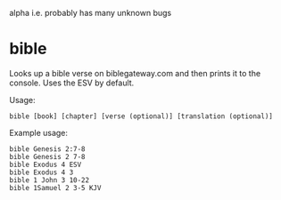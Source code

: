alpha i.e. probably has many unknown bugs

# bible
Looks up a bible verse on biblegateway.com and then
prints it to the console. Uses the ESV by default.

Usage:

```
bible [book] [chapter] [verse (optional)] [translation (optional)]
```

Example usage:

```
bible Genesis 2:7-8
bible Genesis 2 7-8
bible Exodus 4 ESV
bible Exodus 4 3
bible 1 John 3 10-22
bible 1Samuel 2 3-5 KJV
```
